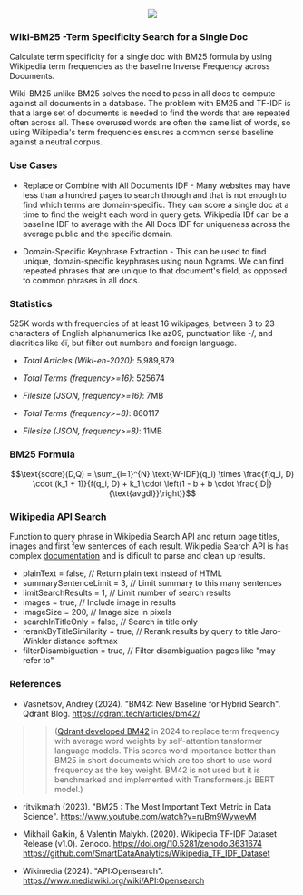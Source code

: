 <p align="center">
<img src="https://i.imgur.com/5tCLYrA.png"  > 
</p>



### Wiki-BM25 -Term Specificity Search for a Single Doc

Calculate term specificity for a single doc with BM25 formula by using Wikipedia term frequencies as the baseline Inverse Frequency across Documents. 

Wiki-BM25 unlike BM25 solves the need to pass in all docs to compute against all documents in a database. The problem with BM25 and TF-IDF is that a large set of documents is needed to find the words that are repeated often across all. These overused words are often the same list of words, so using Wikipedia's term frequencies ensures a common sense baseline against a neutral corpus.

### Use Cases
- Replace or Combine with All Documents IDF - Many websites may have less than a hundred pages to search through and that is not enough to find which terms are domain-specific. They can score a single doc at a time to find the weight each word in query gets. Wikipedia IDf can be a baseline IDF to average with the All Docs IDF for uniqueness across the average public and the specific domain.

- Domain-Specific Keyphrase Extraction - This can be used to find unique, domain-specific keyphrases using noun Ngrams. We can find repeated phrases that are unique to that document's field, as opposed to common phrases in all docs.


### Statistics
525K words with frequencies of at least 16 wikipages, between 3 to 23 characters of English alphanumerics like az09, punctuation like -/, and diacritics like éï, but filter out numbers and foreign language.

- *Total Articles (Wiki-en-2020)*: 5,989,879

- *Total Terms (frequency>=16)*: 525674
- *Filesize (JSON, frequency>=16)*: 7MB 

- *Total Terms (frequency>=8)*: 860117
- *Filesize (JSON, frequency>=8)*: 11MB

### BM25 Formula

$$\text{score}(D,Q) = \sum_{i=1}^{N} \text{W-IDF}(q_i) \times \frac{f(q_i, D) \cdot (k_1 + 1)}{f(q_i, D) + k_1 \cdot \left(1 - b + b \cdot \frac{|D|}{\text{avgdl}}\right)}$$

### Wikipedia API Search

Function to query phrase in Wikipedia Search API and return page titles, images and first few sentences of each result.  Wikipedia Search API is has complex [documentation](https://www.mediawiki.org/wiki/API:Opensearch) and is dificult to parse and clean up results.

 * plainText = false, // Return plain text instead of HTML
 * summarySentenceLimit = 3, // Limit summary to this many sentences
 * limitSearchResults = 1, // Limit number of search results
 * images = true, // Include image in results
 * imageSize = 200, // Image size in pixels
 * searchInTitleOnly = false, // Search in title only
 * rerankByTitleSimilarity = true, // Rerank results by query to title Jaro-Winkler distance softmax
 * filterDisambiguation = true, // Filter disambiguation pages like "may refer to"


### References

*   Vasnetsov, Andrey (2024). "BM42: New Baseline for Hybrid Search". Qdrant Blog. https://qdrant.tech/articles/bm42/ 

>> ([Qdrant developed BM42](https://qdrant.tech/articles/bm42/) in 2024 to replace term frequency with average word weights by self-attention tansformer language models. This scores word importance better than BM25 in short documents which are too short to use word frequency as the key weight. BM42 is not used but it is benchmarked and implemented with Transformers.js BERT model.)

* ritvikmath (2023). "BM25 : The Most Important Text Metric in Data Science". https://www.youtube.com/watch?v=ruBm9WywevM 

* Mikhail Galkin, & Valentin Malykh. (2020). Wikipedia TF-IDF Dataset Release (v1.0). Zenodo. https://doi.org/10.5281/zenodo.3631674 https://github.com/SmartDataAnalytics/Wikipedia_TF_IDF_Dataset

* Wikimedia (2024). "API:Opensearch".
https://www.mediawiki.org/wiki/API:Opensearch